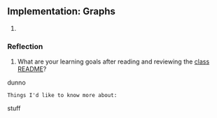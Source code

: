 ## Implementation: Graphs
[]()

1. 

### Reflection

1. What are your learning goals after reading and reviewing the [class README]()?

dunno

`Things I'd like to know more about:`

stuff